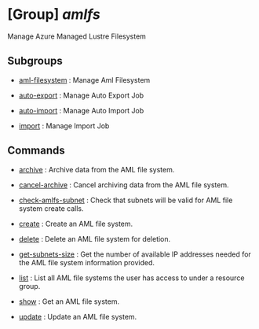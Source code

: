 # [Group] _amlfs_

Manage Azure Managed Lustre Filesystem

## Subgroups

- [aml-filesystem](/Commands/amlfs/aml-filesystem/readme.md)
: Manage Aml Filesystem

- [auto-export](/Commands/amlfs/auto-export/readme.md)
: Manage Auto Export Job

- [auto-import](/Commands/amlfs/auto-import/readme.md)
: Manage Auto Import Job

- [import](/Commands/amlfs/import/readme.md)
: Manage Import Job

## Commands

- [archive](/Commands/amlfs/_archive.md)
: Archive data from the AML file system.

- [cancel-archive](/Commands/amlfs/_cancel-archive.md)
: Cancel archiving data from the AML file system.

- [check-amlfs-subnet](/Commands/amlfs/_check-amlfs-subnet.md)
: Check that subnets will be valid for AML file system create calls.

- [create](/Commands/amlfs/_create.md)
: Create an AML file system.

- [delete](/Commands/amlfs/_delete.md)
: Delete an AML file system for deletion.

- [get-subnets-size](/Commands/amlfs/_get-subnets-size.md)
: Get the number of available IP addresses needed for the AML file system information provided.

- [list](/Commands/amlfs/_list.md)
: List all AML file systems the user has access to under a resource group.

- [show](/Commands/amlfs/_show.md)
: Get an AML file system.

- [update](/Commands/amlfs/_update.md)
: Update an AML file system.
